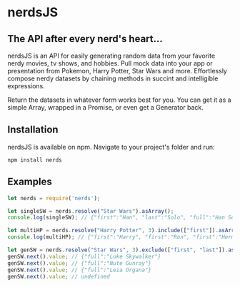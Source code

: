 # nerdsJS

## The API after every nerd's heart...

nerdsJS is an API for easily generating random data from your favorite nerdy movies, tv shows, and hobbies. Pull mock data into your app or presentation from Pokemon, Harry Potter, Star Wars and more. Effortlessly compose nerdy datasets by chaining methods in succint and intelligible expressions.

Return the datasets in whatever form works best for you. You can get it as a simple Array, wrapped in a Promise, or even get a Generator back.

## Installation
nerdsJS is available on npm. Navigate to your project's folder and run:
```
npm install nerds
```

## Examples
```javascript
let nerds = require('nerds');

let singleSW = nerds.resolve("Star Wars").asArray();
console.log(singleSW); // {"first":"Han", "last":"Solo", "full":"Han Solo"}

let multiHP = nerds.resolve("Harry Potter", 3).include(["first"]).asArray();
console.log(multiHP); // {"first":"Harry", "first":"Ron", "first":"Hermione"}

let genSW = nerds.resolve("Star Wars", 3).exclude(["first", "last"]).asGenerator();
genSW.next().value; // {"full":"Luke Skywalker"}
genSW.next().value; // {"full":"Nute Gunray"}
genSW.next().value; // {"full":"Leia Organa"}
genSW.next().value; // undefined
```